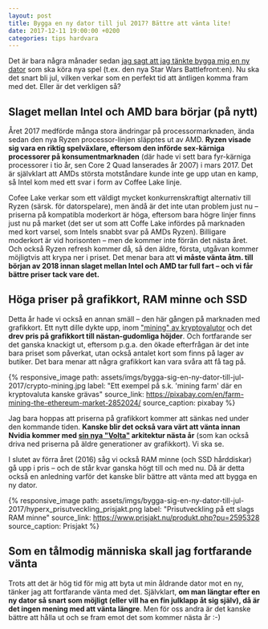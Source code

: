 ```yaml
---
layout: post
title: Bygga en ny dator till jul 2017? Bättre att vänta lite!
date: 2017-12-11 19:00:00 +0200
categories: tips hardvara
---
```


Det är bara några månader sedan [jag sagt att jag tänkte bygga mig en ny dator](https://digiliv.se/asikter/hardvara/ryzen-processorer-borde-jag-kopa-en) som ska köra nya spel (t.ex. den nya Star Wars Battlefront:en). Nu ska det snart bli jul, vilken verkar som en perfekt tid att äntligen komma fram med det. Eller är det verkligen så?

## Slaget mellan Intel och AMD bara börjar (på nytt)

Året 2017 medförde många stora ändringar på processormarknaden, ända sedan den nya Ryzen processor-linjen släpptes ut av AMD. **Ryzen visade sig vara en riktig spelväxlare, eftersom den införde sex-kärniga processorer på konsumentmarknaden** (där hade vi sett bara fyr-kärniga processorer i tio år, sen Core 2 Quad lanserades år 2007) i mars 2017.
Det är självklart att AMDs största motståndare kunde inte ge upp utan en kamp, så Intel kom med ett svar i form av Coffee Lake linje.

Cofee Lake verkar som ett väldigt mycket konkurrenskraftigt alternativ till Ryzen (särsk. för datorspelare), men ändå är det inte utan problem just nu – priserna på kompatibla moderkort är höga, eftersom bara högre linjer finns just nu på market (det ser ut som att Coffe Lake infördes på marknaden med kort varsel, som Intels snabbt svar på AMDs Ryzen). Billigare moderkort är vid horisonten – men de kommer inte förrän det nästa året. Och också Ryzen refresh kommer då, så den äldre, första, utgåvan kommer möjligtvis att krypa ner i priset. Det menar bara att **vi måste vänta åtm. till början av 2018 innan slaget mellan Intel och AMD tar full fart – och vi får bättre priser tack vare det.**

## Höga priser på grafikkort, RAM minne och SSD

Detta år hade vi också en annan smäll – den här gången på marknaden med grafikkort. Ett nytt dille dykte upp, inom ["mining" av kryptovalutor](https://www.nordichardware.se/it-ekonomi/kryptovaluta-bitcoin-faq.html) och det **drev pris på grafikkort till nästan-gudomliga höjder**. Och fortfarande ser det ganska knackigt ut, eftersom p.g.a. den ökade efterfrågan är det inte bara priset som påverkat, utan också antalet kort som finns på lager av butiker. Det bara menar att några grafikkort kan vara svåra att få tag på.

{% responsive_image path: assets/imgs/bygga-sig-en-ny-dator-till-jul-2017/crypto-mining.jpg label: "Ett exempel på s.k. 'mining farm' där en kryptovaluta kanske grävas" source_link: https://pixabay.com/en/farm-mining-the-ethereum-market-2852024/ source_caption: pixabay %}

Jag bara hoppas att priserna på grafikkort kommer att sänkas ned under den kommande tiden. **Kanske blir det också vara värt att vänta innan Nvidia kommer med [sin nya "Volta"](https://www.sweclockers.com/nyhet/23513-nvidias-grafikarkitektur-volta-kan-tillverkas-pa-12-nanometer-fran-tsmc) arkitektur nästa år** (som kan också driva ned priserna på äldre generationer av grafikkort). Vi ska se.

I slutet av förra året (2016) såg vi också RAM minne (och SSD hårddiskar) gå upp i pris – och de står kvar ganska högt till och med nu. Då är detta också en anledning varför det kanske blir bättre att vänta med att bygga en ny dator.

{% responsive_image path: assets/imgs/bygga-sig-en-ny-dator-till-jul-2017/hyperx_prisutveckling_prisjakt.png label: "Prisutveckling på ett slags RAM minne" source_link: https://www.prisjakt.nu/produkt.php?pu=2595328 source_caption: Prisjakt %}

## Som en tålmodig människa skall jag fortfarande vänta

Trots att det är hög tid för mig att byta ut min åldrande dator mot en ny, tänker jag att fortfarande vänta med det. Självklart, **om man längtar efter en ny dator så snart som möjligt (eller vill ha en fin julklapp åt sig själv), då är det ingen mening med att vänta längre**. Men för oss andra är det kanske bättre att hålla ut och se fram emot det som kommer nästa år :-)
